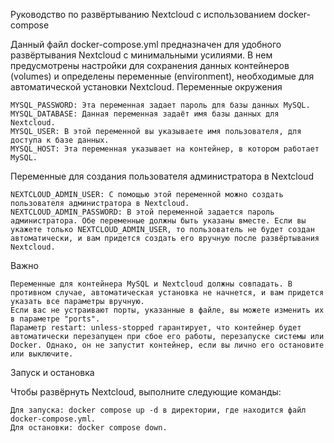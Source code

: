 Руководство по развёртыванию Nextcloud с использованием docker-compose

Данный файл docker-compose.yml предназначен для удобного развёртывания Nextcloud с минимальными усилиями. В нем предусмотрены настройки для сохранения данных контейнеров (volumes) и определены переменные (environment), необходимые для автоматической установки Nextcloud.
Переменные окружения

    MYSQL_PASSWORD: Эта переменная задает пароль для базы данных MySQL.
    MYSQL_DATABASE: Данная переменная задаёт имя базы данных для Nextcloud.
    MYSQL_USER: В этой переменной вы указываете имя пользователя, для доступа к базе данных.
    MYSQL_HOST: Эта переменная указывает на контейнер, в котором работает MySQL.

Переменные для создания пользователя администратора в Nextcloud

    NEXTCLOUD_ADMIN_USER: С помощью этой переменной можно создать пользователя администратора в Nextcloud.
    NEXTCLOUD_ADMIN_PASSWORD: В этой переменной задается пароль администратора. Обе переменные должны быть указаны вместе. Если вы укажете только NEXTCLOUD_ADMIN_USER, то пользователь не будет создан автоматически, и вам придется создать его вручную после развёртывания Nextcloud.

Важно

    Переменные для контейнера MySQL и Nextcloud должны совпадать. В противном случае, автоматическая установка не начнется, и вам придется указать все параметры вручную.
    Если вас не устраивают порты, указанные в файле, вы можете изменить их в параметре "ports".
    Параметр restart: unless-stopped гарантирует, что контейнер будет автоматически перезапущен при сбое его работы, перезапуске системы или Docker. Однако, он не запустит контейнер, если вы лично его остановите или выключите.

Запуск и остановка

Чтобы развёрнуть Nextcloud, выполните следующие команды:

    Для запуска: docker compose up -d в директории, где находится файл docker-compose.yml.
    Для остановки: docker compose down.
